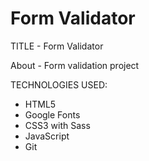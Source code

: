 # Form Validator

TITLE - Form Validator

About - Form validation project

TECHNOLOGIES USED:

- HTML5
- Google Fonts
- CSS3 with Sass
- JavaScript
- Git
